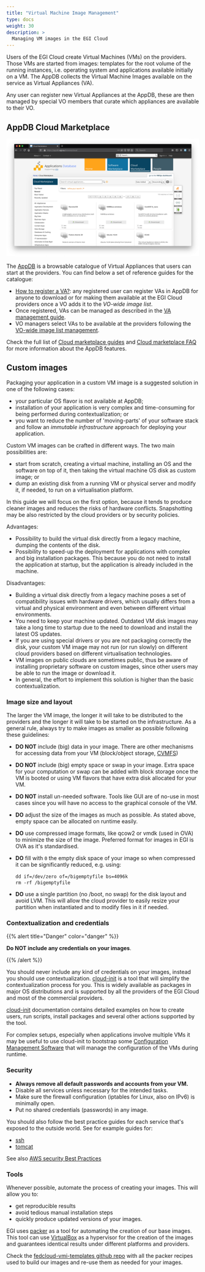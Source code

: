```yaml
---
title: "Virtual Machine Image Management"
type: docs
weight: 30
description: >
  Managing VM images in the EGI Cloud
---
```


Users of the EGI Cloud create Virtual Machines (VMs) on the providers. Those VMs
are started from images: templates for the root volume of the running instances,
i.e. operating system and applications available initially on a VM. The AppDB
collects the Virtual Machine Images available on the service as Virtual
Appliances (VA).

Any user can register new Virtual Appliances at the AppDB, these are then
managed by special VO members that curate which appliances are available to
their VO.

## AppDB Cloud Marketplace

![AppDB Cloud Marketplace](appdb_cloud.png)

The [AppDB](https://appdb.egi.eu) is a browsable catalogue of Virtual Appliances
that users can start at the providers. You can find below a set of reference
guides for the catalogue:

- [How to register a VA?](https://wiki.appdb.egi.eu/main:faq:how_to_register_a_virtual_appliance):
  any registered user can register VAs in AppDB for anyone to download or for
  making them available at the EGI Cloud providers once a VO adds it to the
  _VO-wide image list_.
- Once registered, VAs can be managed as described in the
  [VA management guide](https://wiki.appdb.egi.eu/main:guides:guide_for_managing_virtual_appliance_versions_using_the_portal).
- VO managers select VAs to be available at the providers following the
  [VO-wide image list management](https://wiki.appdb.egi.eu/main:guides:manage_vo-wide_image_lists).

Check the full list of
[Cloud marketplace guides](https://wiki.appdb.egi.eu/main:guides#cloud_marketplace)
and
[Cloud marketplace FAQ](https://wiki.appdb.egi.eu/main:faq#cloud_marketplace)
for more information about the AppDB features.

## Custom images

Packaging your application in a custom VM image is a suggested solution in one
of the following cases:

- your particular OS flavor is not available at AppDB;
- installation of your application is very complex and time-consuming for being
  performed during contextualization; or
- you want to reduce the number of \'moving-parts\' of your software stack and
  follow an _immutable infrastructure_ approach for deploying your application.

Custom VM images can be crafted in different ways. The two main possibilities
are:

- start from scratch, creating a virtual machine, installing an OS and the
  software on top of it, then taking the virtual machine OS disk as custom
  image; or
- dump an existing disk from a running VM or physical server and modify it, if
  needed, to run on a virtualisation platform.

In this guide we will focus on the first option, because it tends to produce
cleaner images and reduces the risks of hardware conflicts. Snapshotting may be
also restricted by the cloud providers or by security policies.

Advantages:

- Possibility to build the virtual disk directly from a legacy machine, dumping
  the contents of the disk.
- Possibility to speed-up the deployment for applications with complex and big
  installation packages. This because you do not need to install the application
  at startup, but the application is already included in the machine.

Disadvantages:

- Building a virtual disk directly from a legacy machine poses a set of
  compatibility issues with hardware drivers, which usually differs from a
  virtual and physical environment and even between different virtual
  environments.
- You need to keep your machine updated. Outdated VM disk images may take a long
  time to startup due to the need to download and install the latest OS updates.
- If you are using special drivers or you are not packaging correctly the disk,
  your custom VM image may not run (or run slowly) on different cloud providers
  based on different virtualisation technologies.
- VM images on public clouds are sometimes public, thus be aware of installing
  proprietary software on custom images, since other users may be able to run
  the image or download it.
- In general, the effort to implement this solution is higher than the basic
  contextualization.

### Image size and layout

The larger the VM image, the longer it will take to be distributed to the
providers and the longer it will take to be started on the infrastructure. As a
general rule, always try to make images as smaller as possible following these
guidelines:

- **DO NOT** include (big) data in your image. There are other mechanisms for
  accessing data from your VM (block/object storage,
  [CVMFS](https://www.gridpp.ac.uk/wiki/RALnonLHCCVMFS))

- **DO NOT** include (big) empty space or swap in your image. Extra space for
  your computation or swap can be added with block storage once the VM is booted
  or using VM flavors that have extra disk allocated for your VM.

- **DO NOT** install un-needed software. Tools like GUI are of no-use in most
  cases since you will have no access to the graphical console of the VM.

- **DO** adjust the size of the images as much as possible. As stated above,
  empty space can be allocated on runtime easily.

- **DO** use compressed image formats, like qcow2 or vmdk (used in OVA) to
  minimize the size of the image. Preferred format for images in EGI is OVA as
  it\'s standardised.

- **DO** fill with `0` the empty disk space of your image so when compressed it
  can be significantly reduced, e.g. using:

  ```shell
  dd if=/dev/zero of=/bigemptyfile bs=4096k
  rm -rf /bigemptyfile
  ```

- **DO** use a single partition (no /boot, no swap) for the disk layout and
  avoid LVM. This will allow the cloud provider to easily resize your partition
  when instantiated and to modify files in it if needed.

### Contextualization and credentials

{{% alert title="Danger" color="danger" %}}

**Do NOT include any credentials on your images**.

{{% /alert %}}

You should never include any kind of credentials on your images, instead you
should use contextualization.
[cloud-init](https://cloudinit.readthedocs.io/en/latest/) is a tool that will
simplify the contextualization process for you. This is widely available as
packages in major OS distributions and is supported by all the providers of the
EGI Cloud and most of the commercial providers.

[cloud-init](https://cloudinit.readthedocs.io/en/latest/) documentation contains
detailed examples on how to create users, run scripts, install packages and
several other actions supported by the tool.

For complex setups, especially when applications involve multiple VMs it may be
useful to use cloud-init to bootstrap some
[Configuration Management Software](https://en.wikipedia.org/wiki/Comparison_of_open-source_configuration_management_software)
that will manage the configuration of the VMs during runtime.

### Security

- **Always remove all default passwords and accounts from your VM.**
- Disable all services unless necessary for the intended tasks.
- Make sure the firewall configuration (iptables for Linux, also on IPv6) is
  minimally open.
- Put no shared credentials (passwords) in any image.

You should also follow the best practice guides for each service that\'s exposed
to the outside world. See for example guides for:

- [ssh](http://wiki.centos.org/HowTos/Network/SecuringSSH)
- [tomcat](https://www.owasp.org/index.php/Securing_tomcat)

See also
[AWS security Best Practices](https://aws.amazon.com/whitepapers/aws-security-best-practices/)

### Tools

Whenever possible, automate the process of creating your images. This will allow
you to:

- get reproducible results
- avoid tedious manual installation steps
- quickly produce updated versions of your images.

EGI uses [packer](https://packer.io) as a tool for automating the creation of
our base images. This tool can use [VirtualBox](https://www.virtualbox.org/) as
a hypervisor for the creation of the images and guarantees identical results
under different platforms and providers.

Check the
[fedcloud-vmi-templates github repo](https://github.com/EGI-Federation/fedcloud-vmi-templates)
with all the packer recipes used to build our images and re-use them as needed
for your images.

